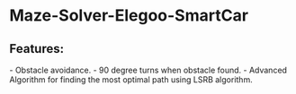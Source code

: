 # Maze-Solver-Elegoo-SmartCar

<h2>Features:</h2>
<p>
- Obstacle avoidance.
- 90 degree turns when obstacle found.
- Advanced Algorithm for finding the most optimal path using LSRB algorithm.
</p>
